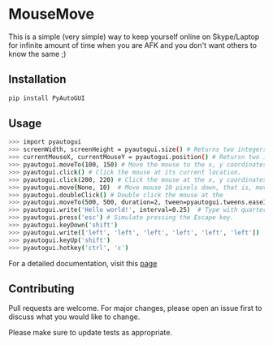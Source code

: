 # MouseMove

This is a simple (very simple) way to keep yourself online on Skype/Laptop for infinite amount of time when you are AFK and you don't want others to know the same ;)

## Installation

```bash
pip install PyAutoGUI
```

## Usage

```bash
>>> import pyautogui
>>> screenWidth, screenHeight = pyautogui.size() # Returns two integers, the width and height of the screen. (The primary monitor, in multi-monitor setups.)
>>> currentMouseX, currentMouseY = pyautogui.position() # Retursn two integes, the x and y of the mouse cursor's current position.
>>> pyautogui.moveTo(100, 150) # Move the mouse to the x, y coordinates 100, 150.
>>> pyautogui.click() # Click the mouse at its current location.
>>> pyautogui.click(200, 220) # Click the mouse at the x, y coordinates 200, 220.
>>> pyautogui.move(None, 10)  # Move mouse 10 pixels down, that is, move the mouse relative to its current position.
>>> pyautogui.doubleClick() # Double click the mouse at the
>>> pyautogui.moveTo(500, 500, duration=2, tween=pyautogui.tweens.easeInOutQuad) # Use tweening/easing function to move mouse over 2 seconds.
>>> pyautogui.write('Hello world!', interval=0.25)  # Type with quarter-second pause in between each key.
>>> pyautogui.press('esc') # Simulate pressing the Escape key.
>>> pyautogui.keyDown('shift')
>>> pyautogui.write(['left', 'left', 'left', 'left', 'left', 'left'])
>>> pyautogui.keyUp('shift')
>>> pyautogui.hotkey('ctrl', 'c')
```

For a detailed documentation, visit this [page](https://pypi.org/project/PyAutoGUI/)

## Contributing
Pull requests are welcome. For major changes, please open an issue first to discuss what you would like to change.

Please make sure to update tests as appropriate.
